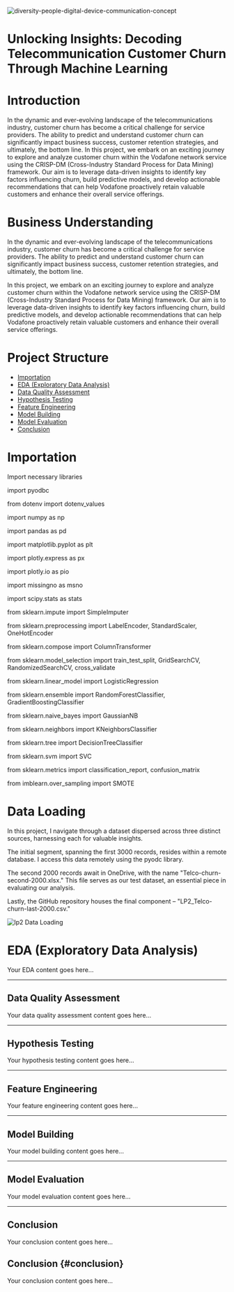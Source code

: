 ![diversity-people-digital-device-communication-concept](https://github.com/snyamson/LP2-Customer-Churn-Machine-Learning-Prediction/assets/58486437/572bb419-d562-494b-add2-4d0c4aaaf1c7)
# Unlocking Insights: Decoding Telecommunication Customer Churn Through Machine Learning

# Introduction
In the dynamic and ever-evolving landscape of the telecommunications industry, customer churn has become a critical challenge for service providers. The ability to predict and understand customer churn can significantly impact business success, customer retention strategies, and ultimately, the bottom line. 
In this project, we embark on an exciting journey to explore and analyze customer churn within the Vodafone network service using the CRISP-DM (Cross-Industry Standard Process for Data Mining) framework. 
Our aim is to leverage data-driven insights to identify key factors influencing churn, build predictive models, and develop actionable recommendations that can help Vodafone proactively retain valuable customers and enhance their overall service offerings.

# Business Understanding
In the dynamic and ever-evolving landscape of the telecommunications industry, customer churn has become a critical challenge for service providers. The ability to predict and understand customer churn can significantly impact business success, customer retention strategies, and ultimately, the bottom line. 

In this project, we embark on an exciting journey to explore and analyze customer churn within the Vodafone network service using the CRISP-DM (Cross-Industry Standard Process for Data Mining) framework. Our aim is to leverage data-driven insights to identify key factors influencing churn, build predictive models, and develop actionable recommendations that can help Vodafone proactively retain valuable customers and enhance their overall service offerings.

# Project Structure
- [Importation](#importation)
- [EDA (Exploratory Data Analysis)](#eda-exploratory-data-analysis)
- [Data Quality Assessment](#data-quality-assessment)
- [Hypothesis Testing](#hypothesis-testing)
- [Feature Engineering](#feature-engineering)
- [Model Building](#model-building)
- [Model Evaluation](#model-evaluation)
- [Conclusion](#conclusion)

# Importation
Import necessary libraries

import pyodbc

from dotenv import dotenv_values

import numpy as np

import pandas as pd

import matplotlib.pyplot as plt

import plotly.express as px

import plotly.io as pio

import missingno as msno

import scipy.stats as stats

from sklearn.impute import SimpleImputer

from sklearn.preprocessing import LabelEncoder, StandardScaler, OneHotEncoder

from sklearn.compose import ColumnTransformer

from sklearn.model_selection import train_test_split, GridSearchCV, RandomizedSearchCV, cross_validate

from sklearn.linear_model import LogisticRegression

from sklearn.ensemble import RandomForestClassifier, GradientBoostingClassifier

from sklearn.naive_bayes import GaussianNB

from sklearn.neighbors import KNeighborsClassifier

from sklearn.tree import DecisionTreeClassifier

from sklearn.svm import SVC

from sklearn.metrics import classification_report, confusion_matrix

from imblearn.over_sampling import SMOTE

# Data Loading
In this project, I navigate through a dataset dispersed across three distinct sources, harnessing each for valuable insights.

The initial segment, spanning the first 3000 records, resides within a remote database. I access this data remotely using the pyodc library.

The second 2000 records await in OneDrive, with the name "Telco-churn-second-2000.xlsx." This file serves as our test dataset, an essential piece in evaluating our analysis.

Lastly, the GitHub repository houses the final component – "LP2_Telco-churn-last-2000.csv."

![lp2 Data Loading](https://github.com/snyamson/LP2-Customer-Churn-Machine-Learning-Prediction/assets/58486437/2f197ab3-2c38-42fc-8862-f08e7cc09c33)

# EDA (Exploratory Data Analysis)

Your EDA content goes here...

---

## Data Quality Assessment

Your data quality assessment content goes here...

---

## Hypothesis Testing

Your hypothesis testing content goes here...

---

## Feature Engineering

Your feature engineering content goes here...

---

## Model Building

Your model building content goes here...

---

## Model Evaluation

Your model evaluation content goes here...

---

## Conclusion

Your conclusion content goes here...

## Conclusion {#conclusion}

Your conclusion content goes here...


